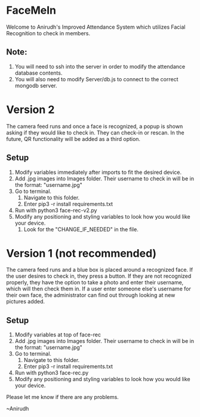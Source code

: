 # FaceMeIn

Welcome to Anirudh's Improved Attendance System which utilizes Facial Recognition to check in members.

## Note:
1. You will need to ssh into the server in order to modify the attendance database contents.
1. You will also need to modify Server/db.js to connect to the correct mongodb server.


# Version 2
The camera feed runs and once a face is recognized, a popup is shown asking if they would like to check in. They can check-in or rescan. In the future, QR functionality will be added as a third option.

## Setup
1. Modify variables immediately after imports to fit the desired device.
1. Add .jpg images into Images folder. Their username to check in will be in the format: "username.jpg"
1. Go to terminal.
   1. Navigate to this folder.
   1. Enter   pip3 -r install requirements.txt
1. Run with python3 face-rec-v2.py
1. Modify any positioning and styling variables to look how you would like your device. 
   1. Look for the "CHANGE_IF_NEEDED" in the file.



# Version 1 (not recommended)
The camera feed runs and a blue box is placed around a recognized face. If the user desires to check in, they press a button.
If they are not recognized properly, they have the option to take a photo and enter their username, which will then check them in. If a user enter someone else's username for their own face, the administrator 
can find out through looking at new pictures added.

## Setup
1. Modify variables at top of face-rec
1. Add .jpg images into Images folder. Their username to check in will be in the format: "username.jpg"
1. Go to terminal.
   1. Navigate to this folder.
   1. Enter   pip3 -r install requirements.txt
1. Run with python3 face-rec.py
1. Modify any positioning and styling variables to look how you would like your device. 


Please let me know if there are any problems.

~Anirudh
